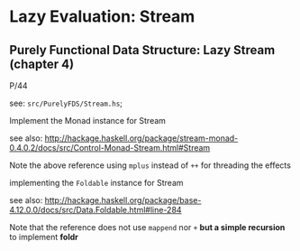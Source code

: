 # Lazy Evaluation: Stream

## Purely Functional Data Structure: Lazy Stream (chapter 4)

P/44

see: `src/PurelyFDS/Stream.hs`;

Implement the Monad instance for Stream

see also: <http://hackage.haskell.org/package/stream-monad-0.4.0.2/docs/src/Control-Monad-Stream.html#Stream>

Note the above reference using `mplus` instead of `++` for threading
the effects

implementing the `Foldable` instance for Stream

see also: <http://hackage.haskell.org/package/base-4.12.0.0/docs/src/Data.Foldable.html#line-284>

Note that the reference does not use `mappend` nor `+` **but a simple
recursion** to implement **foldr**
